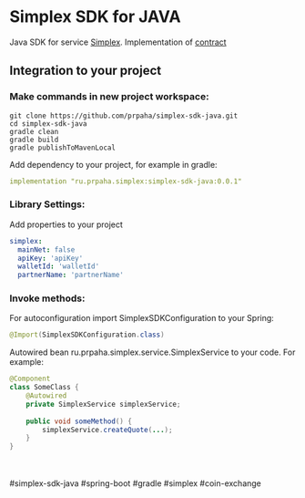 Simplex SDK for JAVA
======

Java SDK for service [Simplex](https://www.simplex.com/).
Implementation of [contract](https://integrations.simplex.com/wallet-api-integration)

## Integration to your project
### Make commands in new project workspace:
```shell script
git clone https://github.com/prpaha/simplex-sdk-java.git
cd simplex-sdk-java
gradle clean
gradle build
gradle publishToMavenLocal
```
Add dependency to your project, for example in gradle: 
```yaml
implementation "ru.prpaha.simplex:simplex-sdk-java:0.0.1"
```

### Library Settings:
Add properties to your project
```yaml
simplex:
  mainNet: false
  apiKey: 'apiKey'
  walletId: 'walletId'
  partnerName: 'partnerName'
```

### Invoke methods:
For autoconfiguration import SimplexSDKConfiguration to your Spring:
```java
@Import(SimplexSDKConfiguration.class)
```
Autowired bean ru.prpaha.simplex.service.SimplexService to your code. For example:

```java
@Component
class SomeClass {
    @Autowired
    private SimplexService simplexService;
    
    public void someMethod() {
        simplexService.createQuote(...);
    }
}
```

<br/>
<br/>
#simplex-sdk-java
#spring-boot
#gradle
#simplex
#coin-exchange
